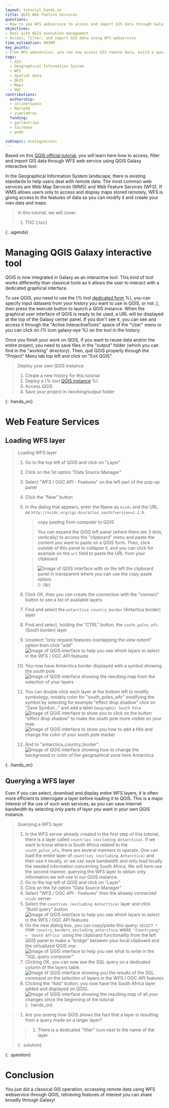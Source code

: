```yaml
---
layout: tutorial_hands_on
title: QGIS Web Feature Services
questions:
- How to use WFS webservice to access and import GIS data through Galaxy
objectives:
- Deal with QGIS execution management
- Access, filter, and import GIS data using WFS webservice
time_estimation: 0H30M
key_points:
- From WFS webservice, you can now access GIS remote data, build a query to select a subpart of the data, and import it to Galaxy through QGIS Galaxy interactive tool.
tags:
  - GIS
  - Geographical Information System
  - WFS
  - Spatial data
  - QGIS
  - Maps
  - OGC
contributions:
  authorship:
  - colineroyaux
  - Marie59
  - yvanlebras
  funding:
  - gallantries
  - fairease
  - pndb

subtopic: ecologyaccess
---
```



Based on this [QGIS official tutorial](https://docs.qgis.org/2.18/en/docs/training_manual/online_resources/wfs.html), you will learn here how to access, filter and import GIS data through WFS web service using QGIS Galaxy interactive tool:

In the Geographical Information System landscape, there is existing standards to help users deal with remote data. The most common web services are Web Map Services (WMS) and Web Feature Services (WFS). If WMS allows users only to access and display maps stored remotely, WFS is giving access to the features of data so you can modify it and create your own data and maps.

> <agenda-title></agenda-title>
>
> In this tutorial, we will cover:
>
> 1. TOC
> {:toc}
>
{: .agenda}

# Managing QGIS Galaxy interactive tool

QGIS is now integrated in Galaxy as an interactive tool. This kind of tool works differently than classical tools as it allows the user to interact with a dedicated graphical interface.

To use QGIS, you need to use the {% tool [dedicated form](interactive_tool_qgis) %}, you can specify input datasets from your history you want to use in QGIS, or not ;), then press the execute button to launch a QGIS instance. When the graphical user interface of QGIS is ready to be used, a URL will be displayed at the top of the Galaxy center panel. If you don't see it, you can see and access it through the "Active InteractiveTools" space of the "User" menu or you can click on {% icon galaxy-eye %} on the tool in the history.

Once you finish your work on QGIS, if you want to reuse data and/or the entire project, you need to save files in the "output" folder (which you can find in the "working" directory). 
Then, quit QGIS properly through the "Project" Menu tab top left and click on "Exit QGIS".

> <hands-on-title>Deploy your own QGIS instance</hands-on-title>
>
> 1. Create a new history for this tutorial
> 2. Deploy a {% tool [QGIS instance](interactive_tool_qgis) %}
> 3. Access QGIS
> 4. Save your project in /working/output folder
>
{: .hands_on}

# Web Feature Services
## Loading WFS layer

> <hands-on-title>Loading WFS layer</hands-on-title>
>
> 1. Go to the top left of QGIS and click on "Layer"
> 2. Click on the 1st option "Data Source Manager" 
> 3. Select "WFS / OGC API - Features" on the left part of the pop-up panel
> 4. Click the "New" button
> 5. In the dialog that appears, enter the Name as `nsidc` and the URL as `http://nsidc.org/cgi-bin/atlas_south?version=1.1.0`.
>
>    > <tip-title>copy pasting from computer to QGIS</tip-title>
>    >
>    > You can expand the QGIS left panel (where there are 3 dots, vertically) to access the "clipboard" menu and paste the content you want to paste on a QGIS form. Then, click outside of this panel to collapse it, and you can click for example on the `url` field to paste the URL from your clipboard
>    >
>    > ![Image of QGIS interface with on the left the clipboard panel in transparent where you can use the copy paste option.](../../images/QGIS/qgistuto1.PNG)
>    {: .tip}
>
> 5. Click OK, then you can create the connection with the "connect" button to see a list of available layers
> 6. Find and select the `antarctica_country_border` (Antartica border) layer
> 7. Find and select, holding the "CTRL" button, the `south_poles_wfs` (South border) layer
> 9. Unselect "only request features overlapping the view extent" option then click "add"
>   ![Image of QGIS interface to help you see which layers to select in the WFS / OGC API features](../../images/QGIS/qgistuto3.PNG)
> 10. You now have Antarctica border displayed with a symbol showing the south pole
>   ![Image of QGIS interface showing the resulting map from the selection of your layers](../../images/QGIS/qgistuto4.PNG)
> 11. You can double click each layer at the bottom left to modify symbology, notably color for "south_poles_wfs" modifying the symbol by selecting for example "effect drop shadow"  click on "Save Symbol..." and add a label `Geographic South Pole`
>   ![Image of QGIS interface to show you to click on the button "effect drop shadow" to make the south pole more visible on your map.](../../images/QGIS/qgistuto5.PNG)
>   ![Image of QGIS interface to show you how to add a title and change the color of your south pole marker](../../images/QGIS/qgistuto6.PNG)
> 12. And to "antarctica_country_border".
>   ![Image of QGIS interface showing how to change the background or color of the geographical zone here Antarctica](../../images/QGIS/qgistuto7.PNG)
> 
{: .hands_on}

## Querying a WFS layer

Even if you can select, download and display entire WFS layers, it is often more efficient to interrogate a layer before loading it to QGIS. This is a major interest of the use of such web services, as you can save internet bandwidth by selecting only parts of layer you want in your own QGIS instance.

> <hands-on-title>Querying a WFS layer</hands-on-title>
>
> 1. In the WFS server already created in the first step of this tutorial, there is a layer called `countries (excluding Antarctica)`. If we want to know where is South Africa related to the `south_poles_wfs`, there are several manners to operate. One can load the entire layer of `countries (excluding Antarctica)` and then use it locally, or we can save bandwidth and only load locally the needed information concerning South Africa. We will here use the second manner, querying the WFS layer to obtain only information we will use in our QGIS instance.
> 2. Go to the top left of QGIS and click on "Layer"
> 3. Click on the 1st option "Data Source Manager" 
> 4. Select "WFS / OGC API - Features" then the already connected `nsidc` server
> 5. Select the `countries (excluding Antarctica)` layer and click "Build query" button
>    ![Image of QGIS interface to help you see which layers to select in the WFS / OGC API features](../../images/QGIS/qgistuto8.PNG)
> 6. On the new dialog box, you can copy/paste this query: `SELECT * FROM country_borders_excluding_antarctica WHERE "Countryeng" = 'South Africa'` using the clipboard functionality from the left QGIS panel to make a "bridge" between your local clipboard and the virtualized QGIS one.
>    ![Image of QGIS interface to help you see what to write in the "SQL query composer"](../../images/QGIS/qgistuto9.PNG)
> 7. Clicking OK, you can now see the SQL query on a dedicated column of the layers table.
>    ![Image of QGIS interface showing you the results of the SQL command on the selection of layers in the WFS / OGC API features](../../images/QGIS/qgistuto10.PNG)
> 9. Clicking the "Add" button, you now have the South Africa layer added and displayed on QGIS.
>    ![Image of QGIS interface showing the resulting map of all your changes since the beginning of the tutorial](../../images/QGIS/qgistuto11.PNG)
{: .hands_on}

> <question-title></question-title>
>
> 1. Are you seeing how QGIS shows the fact that a layer is resulting from a query made on a larger layer?
>
> > <solution-title></solution-title>
> >
> > 1. There is a dedicated "filter" icon next to the name of the layer.
> >
> {: .solution}
>
{: .question}


# Conclusion

You just did a classical GIS operation, accessing remote data using WFS webservice through QGIS, retrieving features of interest you can share broadly through Galaxy!
